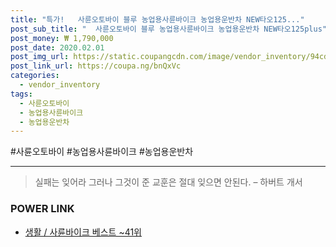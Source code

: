```yaml
--- 
title: "특가!   사륜오토바이 블루 농업용사륜바이크 농업용운반차 NEW타오125..." 
post_sub_title: "  사륜오토바이 블루 농업용사륜바이크 농업용운반차 NEW타오125plus" 
post_money: ₩ 1,790,000 
post_date: 2020.02.01 
post_img_url: https://static.coupangcdn.com/image/vendor_inventory/94cd/57428db54b5e2d0b4036b8cf8372ebb13261bb128c108dda8eb90437f9a0.jpg 
post_link_url: https://coupa.ng/bnQxVc 
categories: 
  - vendor_inventory 
tags: 
  - 사륜오토바이 
  - 농업용사륜바이크 
  - 농업용운반차 
--- 
```

  #사륜오토바이 #농업용사륜바이크 #농업용운반차 
<hr> 

> 실패는 잊어라 그러나 그것이 준 교훈은 절대 잊으면 안된다. – 하버트 개서 


### POWER LINK

* <a href="https://blog.naver.com/santokki14/221792670219" target="_blank">생활 / 사륜바이크 베스트 ~41위</a>
